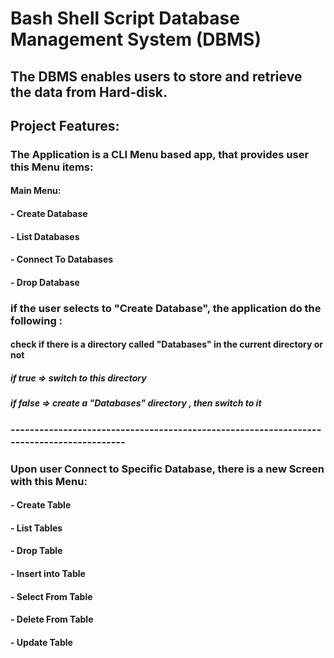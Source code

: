 # Bash Shell Script Database Management System (DBMS) 

## The DBMS enables users to store and retrieve the data from Hard-disk.

## Project Features:
### The Application is a CLI Menu based app, that provides user this Menu items:
#### Main Menu:
#### - Create Database
#### - List Databases
#### - Connect To Databases
#### - Drop Database

### if the user selects  to "Create Database", the application do the following :
#### check if there is a directory called "Databases" in the current directory or not
#####         if true => switch to this directory  
#####         if false => create a "Databases" directory , then switch to it 
### -----------------------------------------------------------------------------------------
                 
### Upon user Connect to Specific Database, there is a new Screen with this Menu:
#### - Create Table 
#### - List Tables
#### - Drop Table
#### - Insert into Table
#### - Select From Table
#### - Delete From Table
#### - Update Table


